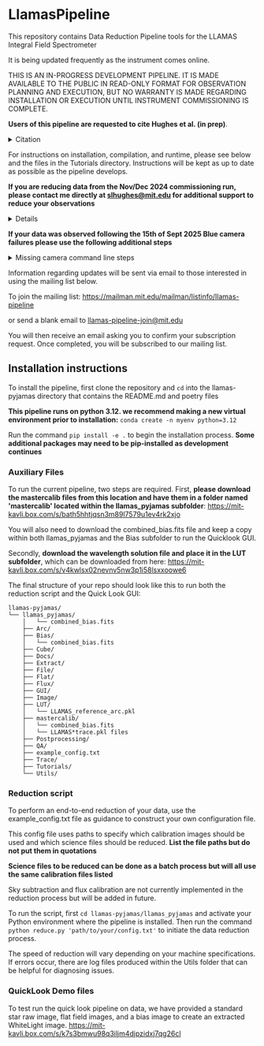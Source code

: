 # LlamasPipeline

This repository contains Data Reduction Pipeline tools for the LLAMAS Integral Field Spectrometer

It is being updated frequently as the instrument comes online.

THIS IS AN IN-PROGRESS DEVELOPMENT PIPELINE.  IT IS MADE AVAILABLE TO THE PUBLIC IN READ-ONLY FORMAT
FOR OBSERVATION PLANNING AND EXECUTION, BUT NO WARRANTY IS MADE REGARDING INSTALLATION OR 
EXECUTION UNTIL INSTRUMENT COMMISSIONING IS COMPLETE.

**Users of this pipeline are requested to cite Hughes et al. (in prep)**.

<details>
<summary>Citation</summary>
```bibtex
@unpublished{Hughes2025,
  author       = {Hughes, Sarah and others},
  title        = {{The LLAMAS data reduction pipeline}},
  note         = {in preparation},
  year         = {2025}}
```
</details>

For instructions on installation, compilation, and runtime, please see below and the files in the Tutorials directory. Instructions will be kept as up to date as possible as the pipeline develops.

**If you are reducing data from the Nov/Dec 2024 commissioning run, please contact me directly at slhughes@mit.edu for additional support to reduce your observations**
<details>
  A different set of master traces and wavelength solutions are required to reduce the 2024 data due to changes made to the LLAMAS camera positions. They should be in the same locations of the repository described at the end of the README.
  
  The master traces required to run your framework are here: https://mit-kavli.box.com/s/sawx4silf56uh00fziilygx7uppaaqz0
  
  The wavelength solution required is here: https://mit-kavli.box.com/s/5d1eaz073ilrnwviaw9b2ufusgzqfqub
  
</details>



**If your data was observed following the 15th of Sept 2025 Blue camera failures please use the following additional steps**

<details>
<summary>Missing camera command line steps</summary>

Replace the original_science.fits file with the raw science frames you wish to reduce. This module inserts dummy data in the missing camera extensions to prevent pipeline failures.

## Create a corrected copy
```bash
python -m llamas_pyjamas.DataModel.validate original_science.fits -o science_fixed.fits
```

## With verbose logging to see what's happening
```bash
python -m llamas_pyjamas.DataModel.validate original_science.fits -o science_fixed.fits -v
```

## Direct module execution
```bash
# From the validate.py directory
python validate.py original_science.fits -o science_fixed.fits -v
```

</details>




Information regarding updates will be sent via email to those interested in using the mailing list below.

To join the mailing list:
https://mailman.mit.edu/mailman/listinfo/llamas-pipeline

or send a blank email to llamas-pipeline-join@mit.edu

You will then receive an email asking you to confirm your subscription request. Once completed, you will be subscribed to our mailing list.

## Installation instructions

To install the pipeline, first clone the repository and `cd` into the llamas-pyjamas directory that contains the README.md and poetry files

**This pipeline runs on python 3.12. we recommend making a new virtual environment prior to installation:** `conda create -n myenv python=3.12`

Run the command `pip install -e .` to begin the installation process. **Some additional packages may need to be pip-installed as development continues**

### Auxiliary Files

To run the current pipeline, two steps are required. First, **please download the mastercalib files from this location and have them in a folder named 'mastercalib' located within the llamas_pyjamas subfolder**: https://mit-kavli.box.com/s/bath5hhtjqsn3m89l7579u1ev4rk2xjo

You will also need to download the combined_bias.fits file and keep a copy within both llamas_pyjamas and the Bias subfolder to run the Quicklook GUI.

Secondly, **download the wavelength solution file and place it in the LUT subfolder**, which can be downloaded from here: https://mit-kavli.box.com/s/v4kwlsx02nevnv5nw3p1i58lsxxoowe6

The final structure of your repo should look like this to run both the reduction script and the Quick Look GUI:

```
llamas-pyjamas/
└── llamas_pyjamas/
    │   └── combined_bias.fits
    ├── Arc/
    ├── Bias/
    │   └── combined_bias.fits
    ├── Cube/
    ├── Docs/
    ├── Extract/
    ├── File/
    ├── Flat/
    ├── Flux/
    ├── GUI/
    ├── Image/
    ├── LUT/
    │   └── LLAMAS_reference_arc.pkl
    ├── mastercalib/
    │   └── combined_bias.fits
    │   └── LLAMAS*trace.pkl files
    ├── Postprocessing/
    ├── QA/
    ├── example_config.txt
    ├── Trace/
    ├── Tutorials/
    └── Utils/
```
### Reduction script

To perform an end-to-end reduction of your data, use the example_config.txt file as guidance to construct your own configuration file. 

This config file uses paths to specify which calibration images should be used and which science files should be reduced. **List the file paths but do not put them in quotations**

**Science files to be reduced can be done as a batch process but will all use the same calibration files listed**

Sky subtraction and flux calibration are not currently implemented in the reduction process but will be added in future. 

To run the script, first `cd llamas-pyjamas/llamas_pyjamas` and activate your Python environment where the pipeline is installed. Then run the command `python reduce.py 'path/to/your/config.txt'` to initiate the data reduction process.

The speed of reduction will vary depending on your machine specifications. If errors occur, there are log files produced within the Utils folder that can be helpful for diagnosing issues.


### QuickLook Demo files
To test run the quick look pipeline on data, we have provided a standard star raw image, flat field images, and a bias image to create an extracted WhiteLight image. https://mit-kavli.box.com/s/k7s3bmwu98q3iljm4djpzidxj7qg26cl
